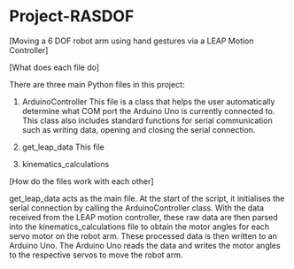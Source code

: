 # Project-RASDOF
[Moving a 6 DOF robot arm using hand gestures via a LEAP Motion Controller]


[What does each file do]

There are three main Python files in this project:

1) ArduinoController
This file is a class that helps the user automatically determine what COM port the Arduino Uno is currently connected to. This class also includes standard functions for serial communication such as writing data, opening and closing the serial connection.

2) get_leap_data
This file

3) kinematics_calculations


[How do the files work with each other]

get_leap_data acts as the main file. At the start of the script, it initialises the serial connection by calling the ArduinoController class. With the data received from the LEAP motion controller, these raw data are then parsed into the kinematics_calculations file to obtain the motor angles for each servo motor on the robot arm. These processed data is then written to an Arduino Uno. The Arduino Uno reads the data and writes the motor angles to the respective servos to move the robot arm.

